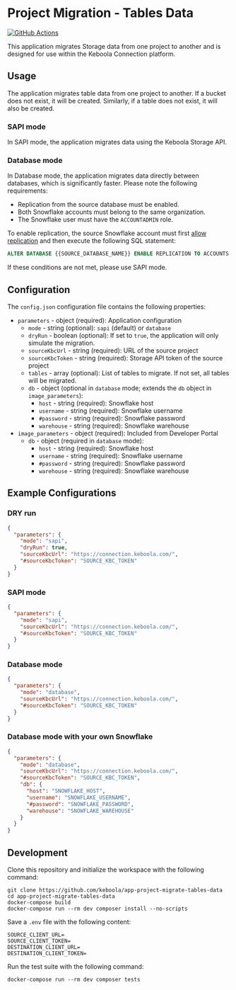 # Project Migration - Tables Data

[![GitHub Actions](https://github.com/keboola/app-project-migrate-tables-data/actions/workflows/push.yml/badge.svg)](https://github.com/keboola/app-project-migrate-tables-data/actions/workflows/push.yml)

This application migrates Storage data from one project to another and is designed for use within the Keboola Connection platform.

## Usage

The application migrates table data from one project to another. If a bucket does not exist, it will be created. Similarly, if a table does not exist, it will also be created.

### SAPI mode

In SAPI mode, the application migrates data using the Keboola Storage API.

### Database mode

In Database mode, the application migrates data directly between databases, which is significantly faster. Please note the following requirements:
- Replication from the source database must be enabled.
- Both Snowflake accounts must belong to the same organization.
- The Snowflake user must have the `ACCOUNTADMIN` role.

To enable replication, the source Snowflake account must first [allow replication](https://docs.snowflake.com/user-guide/account-replication-config#prerequisite-enable-replication-for-accounts-in-the-organization) and then execute the following SQL statement:
```sql
ALTER DATABASE {{SOURCE_DATABASE_NAME}} ENABLE REPLICATION TO ACCOUNTS {{DESTINATION_ACCOUNT_REGION}}.{{DESTINATION_ACCOUNT_NAME}};
```

If these conditions are not met, please use SAPI mode.

## Configuration

The `config.json` configuration file contains the following properties:

- `parameters` - object (required): Application configuration
    - `mode` - string (optional): `sapi` (default) or `database`
    - `dryRun` - boolean (optional): If set to `true`, the application will only simulate the migration.
    - `sourceKbcUrl` - string (required): URL of the source project
    - `sourceKbcToken` - string (required): Storage API token of the source project
    - `tables` - array (optional): List of tables to migrate. If not set, all tables will be migrated.
    - `db` - object (optional in `database` mode; extends the `db` object in `image_parameters`):
        - `host` - string (required): Snowflake host
        - `username` - string (required): Snowflake username
        - `#password` - string (required): Snowflake password
        - `warehouse` - string (required): Snowflake warehouse
- `image_parameters` - object (required): Included from Developer Portal
    - `db` - object (required in `database` mode):
        - `host` - string (required): Snowflake host
        - `username` - string (required): Snowflake username
        - `#password` - string (required): Snowflake password
        - `warehouse` - string (required): Snowflake warehouse

## Example Configurations

### DRY run

```json
{
  "parameters": {
    "mode": "sapi",
    "dryRun": true,
    "sourceKbcUrl": "https://connection.keboola.com/",
    "#sourceKbcToken": "SOURCE_KBC_TOKEN"
  }
}
```

### SAPI mode

```json
{
  "parameters": {
    "mode": "sapi",
    "sourceKbcUrl": "https://connection.keboola.com/",
    "#sourceKbcToken": "SOURCE_KBC_TOKEN"
  }
}
```

### Database mode

```json
{
  "parameters": {
    "mode": "database",
    "sourceKbcUrl": "https://connection.keboola.com/",
    "#sourceKbcToken": "SOURCE_KBC_TOKEN"
  }
}
```

### Database mode with your own Snowflake

```json
{
  "parameters": {
    "mode": "database",
    "sourceKbcUrl": "https://connection.keboola.com/",
    "#sourceKbcToken": "SOURCE_KBC_TOKEN",
    "db": {
      "host": "SNOWFLAKE_HOST",
      "username": "SNOWFLAKE_USERNAME",
      "#password": "SNOWFLAKE_PASSWORD",
      "warehouse": "SNOWFLAKE_WAREHOUSE"
    }
  }
}
```

## Development

Clone this repository and initialize the workspace with the following command:

```shell
git clone https://github.com/keboola/app-project-migrate-tables-data
cd app-project-migrate-tables-data
docker-compose build
docker-compose run --rm dev composer install --no-scripts
```

Save a `.env` file with the following content:

```shell
SOURCE_CLIENT_URL=
SOURCE_CLIENT_TOKEN=
DESTINATION_CLIENT_URL=
DESTINATION_CLIENT_TOKEN=
```

Run the test suite with the following command:

```shell
docker-compose run --rm dev composer tests
```
